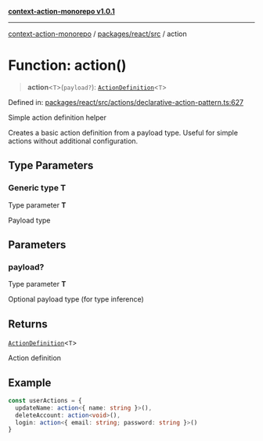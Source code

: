 [**context-action-monorepo v1.0.1**](../../../../README.md)

***

[context-action-monorepo](../../../../README.md) / [packages/react/src](../README.md) / action

# Function: action()

> **action**&lt;`T`&gt;(`payload?`): [`ActionDefinition`](../type-aliases/ActionDefinition.md)&lt;`T`&gt;

Defined in: [packages/react/src/actions/declarative-action-pattern.ts:627](https://github.com/mineclover/context-action/blob/cd08d4e3b87a65a1296f2b120f18fcabd78f2914/packages/react/src/actions/declarative-action-pattern.ts#L627)

Simple action definition helper

Creates a basic action definition from a payload type.
Useful for simple actions without additional configuration.

## Type Parameters

### Generic type T

Type parameter **T**

Payload type

## Parameters

### payload?

Type parameter **T**

Optional payload type (for type inference)

## Returns

[`ActionDefinition`](../type-aliases/ActionDefinition.md)&lt;`T`&gt;

Action definition

## Example

```typescript
const userActions = {
  updateName: action<{ name: string }>(),
  deleteAccount: action<void>(),
  login: action<{ email: string; password: string }>()
}
```
